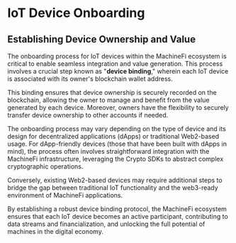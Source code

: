 # IoT Device Onboarding

## **Establishing Device Ownership and Value**

The onboarding process for IoT devices within the MachineFi ecosystem is critical to enable seamless integration and value generation. This process involves a crucial step known as "**device binding**," wherein each IoT device is associated with its owner's blockchain wallet address.&#x20;

This binding ensures that device ownership is securely recorded on the blockchain, allowing the owner to manage and benefit from the value generated by each device. Moreover, owners have the flexibility to securely transfer device ownership to other accounts if needed.

The onboarding process may vary depending on the type of device and its design for decentralized applications (dApps) or traditional Web2-based usage. For dApp-friendly devices (those that have been built with dApps in mind), the process often involves straightforward integration with the MachineFi infrastructure, leveraging  the Crypto SDKs to abstract complex cryptographic operations.&#x20;

Conversely, existing Web2-based devices may require additional steps to bridge the gap between traditional IoT functionality and the web3-ready environment of MachineFi applications.

By establishing a robust device binding protocol, the MachineFi ecosystem ensures that each IoT device becomes an active participant, contributing to data streams and financialization, and unlocking the full potential of machines in the digital economy.
